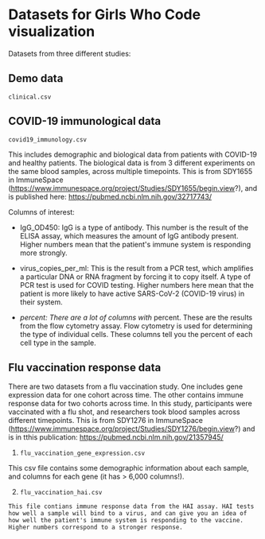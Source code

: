 # Datasets for Girls Who Code visualization

Datasets from three different studies: 

## Demo data

`clinical.csv`

## COVID-19 immunological data

`covid19_immunology.csv`

  This includes demographic and biological data from patients with COVID-19 and healthy patients. The biological data is from 3 different experiments on the same blood samples, across multiple timepoints. This is from SDY1655 in ImmuneSpace (https://www.immunespace.org/project/Studies/SDY1655/begin.view?), and is published here: https://pubmed.ncbi.nlm.nih.gov/32717743/ 
  
  Columns of interest: 
  * IgG_OD450: IgG is a type of antibody. This number is the result of the ELISA assay, which measures the amount of IgG antibody present. Higher numbers mean that the patient's immune system is responding more strongly. 
  
  * virus_copies_per_ml: This is the result from a PCR test, which amplifies a particular DNA or RNA fragment by forcing it to copy itself. A type of PCR test is used for COVID testing. Higher numbers here mean that the patient is more likely to have active SARS-CoV-2 (COVID-19 virus) in their system. 
  
  * _percent: There are a lot of columns with <something>_ percent. These are the results from the flow cytometry assay. Flow cytometry is used for determining the type of individual cells. These columns tell you the percent of each cell type in the sample. 

## Flu vaccination response data

  There are two datasets from a flu vaccination study. One includes gene expression data for one cohort across time. The other contains immune response data for two cohorts across time. In this study, participants were vaccinated with a flu shot, and researchers took blood samples across different timepoints. This is from SDY1276 in ImmuneSpace (https://www.immunespace.org/project/Studies/SDY1276/begin.view?) and is in tthis publication: https://pubmed.ncbi.nlm.nih.gov/21357945/
  
  1. `flu_vaccination_gene_expression.csv` 
  
  This csv file contains some demographic information about each sample, and columns for each gene (it has > 6,000 columns!). 
      
        
  2. `flu_vaccination_hai.csv`
    
    This file contians immune response data from the HAI assay. HAI tests how well a sample will bind to a virus, and can give you an idea of how well the patient's immune system is responding to the vaccine. Higher numbers correspond to a stronger response. 
    
    
    
    
    
